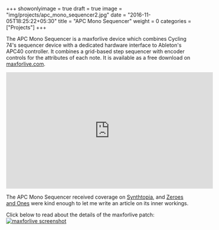 +++
showonlyimage = true
draft = true
image = "img/projects/apc_mono_sequencer2.jpg"
date = "2016-11-05T18:25:22+05:30"
title = "APC Mono Sequencer"
weight = 0
categories = ["Projects"]
+++

The APC Mono Sequencer is a maxforlive device which combines Cycling 74's sequencer device with a dedicated hardware interface to Ableton's APC40 controller. It combines a grid-based step sequencer with encoder controls for the attributes of each note. It is available as a free download on [maxforlive.com](http://maxforlive.com/library/device/2644/apc-mono-sequencer).

<iframe width="560" height="315" src="https://www.youtube.com/embed/FG0_c5RODrE" frameborder="0" allow="autoplay; encrypted-media" allowfullscreen></iframe>

The APC Mono Sequencer received coverage on [Synthtopia](https://www.synthtopia.com/content/2014/11/24/introducing-the-apc-mono-sequencer-max-for-live/), and [Zeroes and Ones](http://alijamieson.co.uk/2014/11/hacking-hardware-control-maxforlive/) were kind enough to let me write an article on its inner workings.

Click below to read about the details of the maxforlive patch:
[![maxforlive screenshot](/img/projects/apc_mono_maxforlive.png)](http://alijamieson.co.uk/2014/11/hacking-hardware-control-maxforlive/)